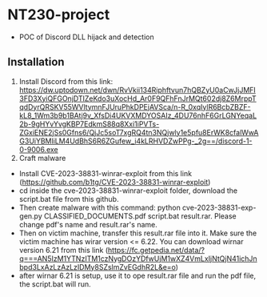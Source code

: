 # NT230-project
- POC of Discord DLL hijack and detection
## Installation
1. Install Discord from this link: https://dw.uptodown.net/dwn/RvVkii134Riphftvun7hQBZyU0aCwJjJMFI3FD3XyiQFGOnjDTIZeKdo3uXocHd_Ar0F9QFhFnJrMQt602dj8Z6MrppTqdDyrQRSKV55WVltymnFJUruPhkDPEjAVSca/n-R_0xqIylR6BcbZBZF-kL8_1Wm3b9b1BAtj9v_XfsDi4UKVXMDYOSAIz_4DU76nhF6GrLGNYeqaL2b-9gHYvYvgKBP7EdkmS88q8Xxi1iPVTs-ZGxiENE2jSs0Gfns6/QjJc5soT7xgRQ4tn3NQjwly1e5pfu8ErWK8cfalWwAG3UiYBMliLM4UdBhS6R6ZGufew_i4kLRHVDZwPPg-_2g==/discord-1-0-9006.exe
2. Craft malware
- Install CVE-2023-38831-winrar-exploit from this link (https://github.com/b1tg/CVE-2023-38831-winrar-exploit)
- cd inside the cve-2023-38831-winrar-exploit folder, download the script.bat file from this github.
- Then create malware with this command: python cve-2023-38831-exp-gen.py CLASSIFIED_DOCUMENTS.pdf script.bat  result.rar. Please change pdf's name and result.rar's name.
- Then on victim machine, transfer this result.rar file into it. Make sure the victim machine has wirar version <= 6.22. You can download wirnar version 6.21 from this link (https://fc.getpedia.net/data/?q===AN5IzM1YTNzITM1czNygDOzYDfwUjM1wXZ4VmLxIjNtQjN41ichJnbpd3LxAzLzAzLzIDMy8SZslmZvEGdhR2L&e=o)
- after wirnar 6.21 is setup, use it to ope result.rar file and run the pdf file, the script.bat will run.
